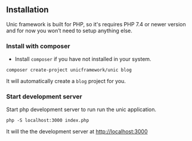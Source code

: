 ## Installation

  Unic framework is built for PHP, so it's requires PHP 7.4 or newer version and for now you won’t need to setup anything else.

### Install with composer

  - Install `composer` if you have not installed in your system.

```shell
composer create-project unicframework/unic blog
```

  It will automatically create a `blog` project for you.

### Start development server

  Start php development server to run run the unic application.

```shell
php -S localhost:3000 index.php
```

It will the the development server at [http://localhost:3000](http://localhost:3000)
